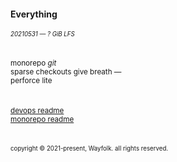 #### Everything
<sub><sup>_20210531 — ? GiB LFS_</sup></sub>
<br/>
<br/>
<br/>
<sup>monorepo _git_\
sparse checkouts give breath —\
perforce lite</sup>
<br/>
<br/>
<br/>
<sup>[devops readme](DEVOPS.md)\
[monorepo readme](MONOREPO.md)
</sup>
<br/>
<br/>
<br/>
<sub><sup>copyright © 2021-present, Wayfolk. all rights reserved.</sup></sub>
</sup>



